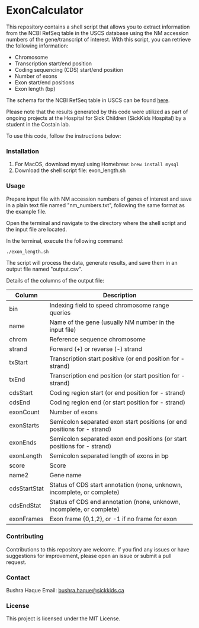 # ExonCalculator

This repository contains a shell script that allows you to extract information from the NCBI RefSeq table in the USCS database using the NM accession numbers of the gene/transcript of interest. With this script, you can retrieve the following information: 

* Chromosome
* Transcription start/end position
* Coding sequencing (CDS) start/end position
* Number of exons
* Exon start/end positions
* Exon length (bp)

The schema for the NCBI RefSeq table in USCS can be found [here](https://genome.ucsc.edu/cgi-bin/hgTables?db=hg19&hgta_group=genes&hgta_track=refSeqComposite&hgta_table=ncbiRefSeqSelect&hgta_doSchema=describe+table+schema).

Please note that the results generated by this code were utilized as part of ongoing projects at the Hospital for Sick Children (SickKids Hospital) by a student in the Costain lab.

To use this code, follow the instructions below:

### Installation

1. For MacOS, download mysql using Homebrew: `brew install mysql` 
2. Download the shell script file: exon_length.sh

### Usage

Prepare input file with NM accession numbers of genes of interest and save in a plain text file named "nm_numbers.txt", following the same format as the example file. 

Open the terminal and navigate to the directory where the shell script and the input file are located. 

In the terminal, execute the following command:

`./exon_length.sh`

The script will process the data, generate results, and save them in an output file named "output.csv".

Details of the columns of the output file: 

Column       | Description
-------------| ----------------------------------------------------------------------------
bin          | Indexing field to speed chromosome range queries
name         | Name of the gene (usually NM number in the input file)
chrom        | Reference sequence chromosome 
strand       | Forward (+) or reverse (-) strand 
txStart      | Transcription start positive (or end position for - strand) 
txEnd        | Transcription end position (or start position for - strand)
cdsStart     | Coding region start (or end position for - strand)
cdsEnd       | Coding region end (or start position for - strand)
exonCount    | Number of exons 
exonStarts   | Semicolon separated exon start positions (or end positions for - strand)
exonEnds     | Semicolon separated exon end positions (or start positions for - strand)
exonLength   | Semicolon separated length of exons in bp 
score        | Score
name2        | Gene name 
cdsStartStat | Status of CDS start annotation (none, unknown, incomplete, or complete)
cdsEndStat   | Status of CDS end annotation (none, unknown, incomplete, or complete)
exonFrames   | Exon frame {0,1,2}, or -1 if no frame for exon

### Contributing
Contributions to this repository are welcome. If you find any issues or have suggestions for improvement, please open an issue or submit a pull request.

### Contact

Bushra Haque 
Email: bushra.haque@sickkids.ca

### License
This project is licensed under the MIT License.
